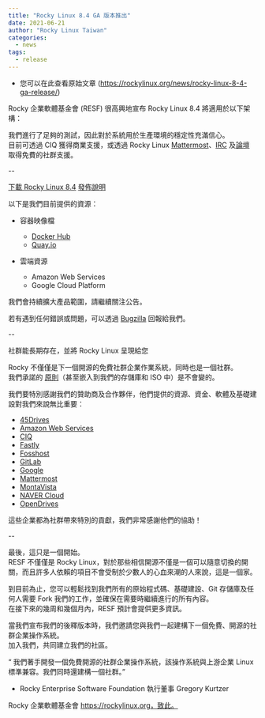 ```yaml
---
title: "Rocky Linux 8.4 GA 版本推出"
date: 2021-06-21
author: "Rocky Linux Taiwan"
categories:
  - news 
tags:
  - release
---
```


- 您可以在此查看原始文章 (https://rockylinux.org/news/rocky-linux-8-4-ga-release/)

Rocky 企業軟體基金會 (RESF) 很高興地宣布 Rocky Linux 8.4 將適用於以下架構：

我們進行了足夠的測試，因此對於系統用於生產環境的穩定性充滿信心。  
目前可透過 CIQ 獲得商業支援，或透過 Rocky Linux [Mattermost](https://chat.rockylinux.org/)、[IRC](https://libera.chat/) 及[論壇](https://forums.rockylinux.org/) 取得免費的社群支援。

--

[下載 Rocky Linux 8.4](https://rockylinux.org/download/) [發佈說明](https://docs.rockylinux.org/release_notes/8.4)

以下是我們目前提供的資源：

- 容器映像檔
    - [Docker Hub](https://hub.docker.com/r/rockylinux/rockylinux/tags)
    - [Quay.io](https://quay.io/repository/rockylinux/rockylinux?tab=tags)

- 雲端資源
    - Amazon Web Services
    - Google Cloud Platform

我們會持續擴大產品範圍，請繼續關注公告。

若有遇到任何錯誤或問題，可以透過 [Bugzilla](https://bugs.rockylinux.org/) 回報給我們。

--

社群能長期存在，並將 Rocky Linux 呈現給您

Rocky 不僅僅是下一個開源的免費社群企業作業系統，同時也是一個社群。  
我們承諾的 [原則](https://rockylinux.org/community-charter/)（甚至嵌入到我們的存儲庫和 ISO 中）是不會變的。

我們要特別感謝我們的贊助商及合作夥伴，他們提供的資源、資金、軟體及基礎建設對我們來說無比重要：

- [45Drives](https://www.45drives.com/)
- [Amazon Web Services](https://aws.amazon.com/)
- [CIQ](https://ctrliq.com/)
- [Fastly](https://www.fastly.com/)
- [Fosshost](https://fosshost.org/)
- [GitLab](https://about.gitlab.com/)
- [Google](https://cloud.google.com/)
- [Mattermost](https://mattermost.org/)
- [MontaVista](https://www.mvista.com/)
- [NAVER Cloud](https://www.ncloud.com/)
- [OpenDrives](https://opendrives.com/)

這些企業都為社群帶來特別的貢獻，我們非常感謝他們的協助！

--

最後，這只是一個開始。  
RESF 不僅僅是 Rocky Linux，對於那些相信開源不僅是一個可以隨意切換的開關，而且許多人依賴的項目不會受制於少數人的心血來潮的人來說，這是一個家。

到目前為止，您可以輕鬆找到我們所有的原始程式碼、基礎建設、Git 存儲庫及任何人需要 Fork 我們的工作，並確保在需要時繼續進行的所有內容。  
在接下來的幾周和幾個月內，RESF 預計會提供更多資訊。

當我們宣布我們的後釋版本時，我們邀請您與我們一起建構下一個免費、開源的社群企業操作系統。  
加入我們，共同建立我們的社區。
    
“ 我們著手開發一個免費開源的社群企業操作系統，該操作系統與上游企業 Linux 標準兼容。我們同時還建構一個社群。”

- Rocky Enterprise Software Foundation 執行董事 Gregory Kurtzer

Rocky 企業軟體基金會 https://rockylinux.org，致此。